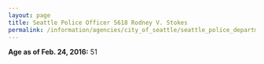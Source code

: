 ```yaml
---
layout: page
title: Seattle Police Officer 5618 Rodney V. Stokes
permalink: /information/agencies/city_of_seattle/seattle_police_department/copbook/5618/
---
```


**Age as of Feb. 24, 2016:** 51
